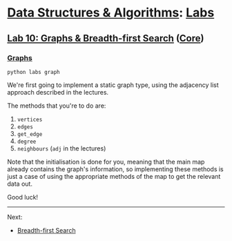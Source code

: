 # [Data Structures & Algorithms](https://github.com/bertie-wheen/dsa-2023-4/blob/trunk/README.md): [Labs](https://github.com/bertie-wheen/dsa-2023-4/blob/trunk/labs/README.md)

## [Lab 10: Graphs & Breadth-first Search](https://github.com/bertie-wheen/dsa-2023-4/blob/trunk/labs/lab10/README.md) ([Core](https://github.com/bertie-wheen/dsa-2023-4/blob/trunk/labs/lab10/core/README.md))

### [Graphs](https://github.com/bertie-wheen/dsa-2023-4/blob/trunk/labs/lab10/graph/README.md)
```shell
python labs graph
```

We're first going to implement a static graph type, using the adjacency list approach described in the lectures.

The methods that you're to do are:

1. `vertices`
2. `edges`
3. `get_edge`
4. `degree`
5. `neighbours` (`adj` in the lectures)

Note that the initialisation is done for you, meaning that the main map already contains the graph's information, so
implementing these methods is just a case of using the appropriate methods of the map to get the relevant data out.

Good luck!

---

Next:
- [Breadth-first Search](https://github.com/bertie-wheen/dsa-2023-4/blob/trunk/labs/lab10/breadth_first_search/README.md)
